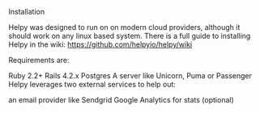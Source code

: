 

Installation

Helpy was designed to run on on modern cloud providers, although it should work on any linux based system. There is a full guide to installing Helpy in the wiki: https://github.com/helpyio/helpy/wiki

Requirements are:

Ruby 2.2+
Rails 4.2.x
Postgres
A server like Unicorn, Puma or Passenger
Helpy leverages two external services to help out:

an email provider like Sendgrid
Google Analytics for stats (optional)